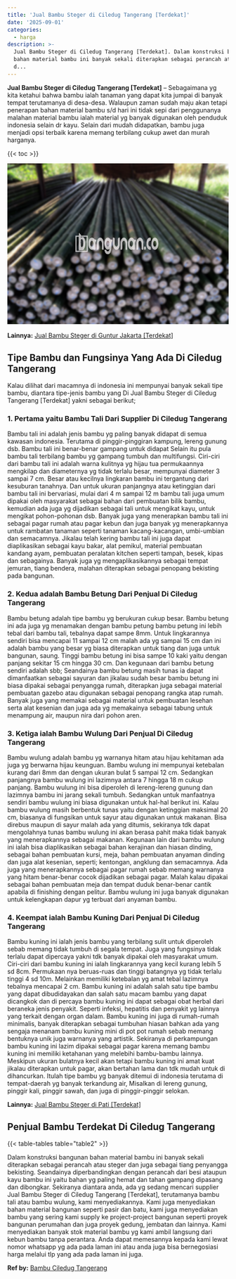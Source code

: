 ```yaml
---
title: 'Jual Bambu Steger di Ciledug Tangerang [Terdekat]'
date: '2025-09-01'
categories:
  - harga
description: >-
  Jual Bambu Steger di Ciledug Tangerang [Terdekat]. Dalam konstruksi bangunan
  bahan material bambu ini banyak sekali diterapkan sebagai perancah atau steger
  d...
---
```


**Jual Bambu Steger di Ciledug Tangerang \[Terdekat\]** – Sebagaimana yg kita ketahui bahwa bambu ialah tanaman yang dapat kita jumpai di banyak tempat terutamanya di desa-desa. Walaupun zaman sudah maju akan tetapi penerapan bahan material bambu s/d hari ini tidak sepi dari penggunanya malahan material bambu ialah material yg banyak digunakan oleh penduduk indonesia selain dr kayu. Selain dari mudah didapatkan, bambu juga menjadi opsi terbaik karena memang terbilang cukup awet dan murah harganya.

{{< toc >}}

![Jual Bambu Steger di Ciledug Tangerang [Terdekat]](/images/jual-bambu-tali-03.png)

**Lainnya:** [Jual Bambu Steger di Guntur Jakarta \[Terdekat\]](https://bambu.bangunan.co/jual-bambu-steger-di-guntur-jakarta-terdekat/)

## Tipe Bambu dan Fungsinya Yang Ada Di Ciledug Tangerang

Kalau dilihat dari macamnya di indonesia ini mempunyai banyak sekali tipe bambu, diantara tipe-jenis bambu yang Di Jual Bambu Steger di Ciledug Tangerang \[Terdekat\] yakni sebagai berikut;

### 1\. Pertama yaitu Bambu Tali Dari Supplier Di Ciledug Tangerang

Bambu tali ini adalah jenis bambu yg paling banyak didapat di semua kawasan indonesia. Terutama di pinggir-pinggiran kampung, lereng gunung dsb. Bambu tali ini benar-benar gampang untuk didapat Selain itu pula bambu tali terbilang bambu yg gampang tumbuh dan multifungsi. Ciri-ciri dari bambu tali ini adalah warna kulitnya yg hijau tua permukaannya mengkilap dan diameternya yg tidak terlalu besar, mempunyai diameter 3 sampai 7 cm. Besar atau kecilnya lingkaran bambu ini tergantung dari kesuburan tanahnya. Dan untuk ukuran panjangnya atau ketinggian dari bambu tali ini bervariasi, mulai dari 4 m sampai 12 m bambu tali juga umum dipakai oleh masyarakat sebagai bahan dari pembuatan bilik bambu, kemudian ada juga yg dijadikan sebagai tali untuk mengikat kayu, untuk mengikat pohon-pohonan dsb. Banyak juga yang menerapkan bambu tali ini sebagai pagar rumah atau pagar kebun dan juga banyak yg menerapkannya untuk rambatan tanaman seperti tanaman kacang-kacangan, umbi-umbian dan semacamnya. Jikalau telah kering bambu tali ini juga dapat diaplikasikan sebagai kayu bakar, alat pemikul, material pembuatan kandang ayam, pembuatan peralatan kitchen seperti tampah, besek, kipas dan sebagainya. Banyak juga yg mengaplikasikannya sebagai tempat jemuran, tiang bendera, malahan diterapkan sebagai penopang bekisting pada bangunan.

### 2\. Kedua adalah Bambu Betung Dari Penjual Di Ciledug Tangerang

Bambu betung adalah tipe bambu yg berukuran cukup besar. Bambu betung ini ada juga yg menamakan dengan bambu petung bambu petung ini lebih tebal dari bambu tali, tebalnya dapat sampe 8mm. Untuk lingkarannya sendiri bisa mencapai 11 sampai 12 cm malah ada yg sampai 15 cm dan ini adalah bambu yang besar yg biasa diterapkan untuk tiang dan juga untuk bangunan, saung. Tinggi bambu betung ini bisa sampe 10 kaki yaitu dengan panjang sekitar 15 cm hingga 30 cm. Dan kegunaan dari bambu betung sendiri adalah sbb; Seandainya bambu betung masih tunas ia dapat dimanfaatkan sebagai sayuran dan jikalau sudah besar bambu betung ini biasa dipakai sebagai penyangga rumah, diterapkan juga sebagai material pembuatan gazebo atau digunakan sebagai penopang rangka atap rumah. Banyak juga yang memakai sebagai material untuk pembuatan lesehan serta alat kesenian dan juga ada yg memakainya sebagai tabung untuk menampung air, maupun nira dari pohon aren.

### 3\. Ketiga ialah Bambu Wulung Dari Penjual Di Ciledug Tangerang

Bambu wulung adalah bambu yg warnanya hitam atau hijau kehitaman ada juga yg berwarna hijau keunguan. Bambu wulung ini mempunyai ketebalan kurang dari 8mm dan dengan ukuran bulat 5 sampai 12 cm. Sedangkan panjangnya bambu wulung ini lazimnya antara 7 hingga 18 m cukup panjang. Bambu wulung ini bisa diperoleh di lereng-lereng gunung dan lazimnya bambu ini jarang sekali tumbuh. Sedangkan untuk manfaatnya sendiri bambu wulung ini biasa digunakan untuk hal-hal berikut ini. Kalau bambu wulung masih berbentuk tunas yaitu dengan ketinggian maksimal 20 cm, biasanya di fungsikan untuk sayur atau digunakan untuk makanan. Bisa direbus maupun di sayur malah ada yang ditumis, sekiranya tdk dapat mengolahnya tunas bambu wulung ini akan berasa pahit maka tidak banyak yang menerapkannya sebagai makanan. Kegunaan lain dari bambu wulung ini ialah bisa diaplikasikan sebagai bahan kerajinan dan hiasan dinding, sebagai bahan pembuatan kursi, meja, bahan pembuatan anyaman dinding dan juga alat kesenian, seperti; kentongan, angklung dan semacamnya. Ada juga yang menerapkannya sebagai pagar rumah sebab memang warnanya yang hitam benar-benar cocok dijadikan sebagai pagar. Malah kalau dipakai sebagai bahan pembuatan meja dan tempat duduk benar-benar cantik apabila di finishing dengan pelitur. Bambu wulung ini juga banyak digunakan untuk kelengkapan dapur yg terbuat dari anyaman bambu.

### 4\. Keempat ialah Bambu Kuning Dari Penjual Di Ciledug Tangerang

Bambu kuning ini ialah jenis bambu yang terbilang sulit untuk diperoleh sebab memang tidak tumbuh di segala tempat. Juga yang fungsinya tidak terlalu dapat dipercaya yakni tdk banyak dipakai oleh masyarakat umum. Ciri-ciri dari bambu kuning ini ialah lingkarannya yang kecil kurang lebih 5 sd 8cm. Permukaan nya beruas-ruas dan tinggi batangnya yg tidak terlalu tinggi 4 sd 10m. Melainkan memiliki ketebalan yg amat tebal lazimnya tebalnya mencapai 2 cm. Bambu kuning ini adalah salah satu tipe bambu yang dapat dibudidayakan dan salah satu macam bambu yang dapat dicangkok dan di percaya bambu kuning ini dapat sebagai obat herbal dari beraneka jenis penyakit. Seperti infeksi, hepatitis dan penyakit yg lainnya yang terkait dengan organ dalam. Bambu kuning ini juga di rumah-rumah minimalis, banyak diterapkan sebagai tumbuhan hiasan bahkan ada yang sengaja menanam bambu kuning mini di pot pot rumah sebab memang bentuknya unik juga warnanya yang artistik. Sekiranya di perkampungan bambu kuning ini lazim dipakai sebagai pagar karena memang bambu kuning ini memiliki ketahanan yang melebihi bambu-bambu lainnya. Meskipun ukuran bulatnya kecil akan tetapi bambu kuning ini amat kuat jikalau diterapkan untuk pagar, akan bertahan lama dan tdk mudah untuk di dihancurkan. Itulah tipe bambu yg banyak ditemui di indonesia terutama di tempat-daerah yg banyak terkandung air, Misalkan di lereng gunung, pinggir kali, pinggir sawah, dan juga di pinggir-pinggir selokan.

**Lainnya:** [Jual Bambu Steger di Pati \[Terdekat\]](https://bambu.bangunan.co/jual-bambu-steger-di-pati-terdekat/)

## Penjual Bambu Terdekat Di Ciledug Tangerang

{{< table-tables table="table2" >}}

Dalam konstruksi bangunan bahan material bambu ini banyak sekali diterapkan sebagai perancah atau steger dan juga sebagai tiang penyangga bekisting. Seandainya diperbandingkan dengan perancah dari besi ataupun kayu bambu ini yaitu bahan yg paling hemat dan tahan gampang dipasang dan dibongkar. Sekiranya diantara anda, ada yg sedang mencari supplier Jual Bambu Steger di Ciledug Tangerang \[Terdekat\], terutamanya bambu tali atau bambu wulung, kami menyediakannya. Kami juga menyediakan bahan material bangunan seperti pasir dan batu, kami juga menyediakan bambu yang sering kami supply ke project-project bangunan seperti proyek bangunan perumahan dan juga proyek gedung, jembatan dan lainnya. Kami menyediakan banyak stok material bambu yg kami ambil langsung dari kebun bambu tanpa perantara. Anda dapat memesannya kepada kami lewat nomor whatsapp yg ada pada laman ini atau anda juga bisa bernegosiasi harga melalui tlp yang ada pada laman ini juga.

**Ref by:** [Bambu Ciledug Tangerang](https://id.wikipedia.org/wiki/Bambu)
